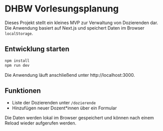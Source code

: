 # DHBW Vorlesungsplanung

Dieses Projekt stellt ein kleines MVP zur Verwaltung von Dozierenden dar. Die Anwendung basiert auf Next.js und speichert Daten im Browser `localStorage`.

## Entwicklung starten

```bash
npm install
npm run dev
```

Die Anwendung läuft anschließend unter http://localhost:3000.

## Funktionen

- Liste der Dozierenden unter `/dozierende`
- Hinzufügen neuer Dozent\*innen über ein Formular

Die Daten werden lokal im Browser gespeichert und können nach einem Reload wieder aufgerufen werden.
